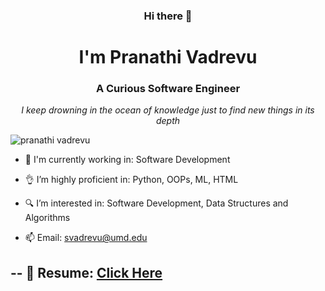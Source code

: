 
  <h3 align = "center"> Hi there 👋 </h3>
<h1 align="center">
  I'm Pranathi Vadrevu <br>
 

  
</h1>
<h3 align="center"> A Curious Software Engineer </h3>

<p align="center">
<i>I keep drowning in the ocean of knowledge just to find new things in its depth</i> 
</p>

<p align="left"> <img src="https://komarev.com/ghpvc/?username=pranathivadrevu&label=Profile%20views&color=0e75b6&style=flat" alt="pranathi vadrevu" /> </p>

- 🔭 I'm currently working in: Software Development 
- 👌 I’m highly proficient in: Python, OOPs, ML, HTML
- 🔍 I’m interested in:  Software Development, Data Structures and Algorithms
                        
- 📫 Email: svadrevu@umd.edu

--
📄 Resume: [Click Here]()
--


<!--
**pranathivadrevu/pranathivadrevu** is a ✨ _special_ ✨ repository because its `README.md` (this file) appears on your GitHub profile.

Here are some ideas to get you started:

- 🔭 I’m currently working on ...
- 🌱 I’m currently learning ...
- 👯 I’m looking to collaborate on ...
- 🤔 I’m looking for help with ...
- 💬 Ask me about ...
- 📫 How to reach me: ...
- 😄 Pronouns: ...
- ⚡ Fun fact: ...
-->
